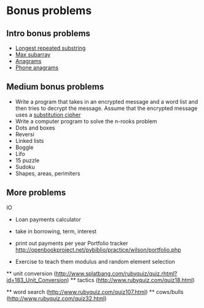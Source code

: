# Bonus problems

## Intro bonus problems

* [Longest repeated substring][longest-substring]
* [Max subarray][max-subarray]
* [Anagrams][anagrams]
* [Phone anagrams][phone-anagrams]

[longest-substring]: http://www.rubyquiz.com/quiz153.html
[max-subarray]: http://www.rubyquiz.com/quiz131.html
[anagrams]: http://www.rubyquiz.com/quiz112.html
[phone-anagrams]: http://www.rubyquiz.com/quiz20.html

## Medium bonus problems

* Write a program that takes in an encrypted message and a word list
  and then tries to decrypt the message. Assume that the encrypted
  message uses a [substitution cipher][wiki-sub-cipher]
* Write a computer program to solve the n-rooks problem
* Dots and boxes
* Reversi
* Linked lists
* Boggle
* Lifo
* 15 puzzle
* Sudoku
* Shapes, areas, perimiters

[wiki-sub-cipher]: http://en.wikipedia.org/wiki/Substitution_cipher#Simple_substitution

## More problems

IO
* Loan payments calculator
 * take in borrowing, term, interest
 * print out payments per year
Portfolio tracker
http://openbookproject.net/pybiblio/practice/wilson/portfolio.php

* Exercise to teach them modulus and random element selection

** unit conversion (http://www.splatbang.com/rubyquiz/quiz.rhtml?id=183_Unit_Conversion)
** tactics (http://www.rubyquiz.com/quiz18.html)

** word search (http://www.rubyquiz.com/quiz107.html)
** cows/bulls (http://www.rubyquiz.com/quiz32.html)
